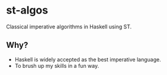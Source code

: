 # st-algos

Classical imperative algorithms in Haskell using ST.

## Why?

* Haskell is widely accepted as the best imperative language.
* To brush up my skills in a fun way.
